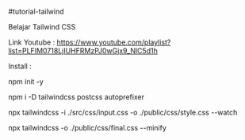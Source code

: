 #tutorial-tailwind

Belajar Tailwind CSS

Link Youtube : https://www.youtube.com/playlist?list=PLFIM0718LjIUHFRMzPJ0wGjx9_NlC5d1h

Install :

npm init -y

npm i -D tailwindcss postcss autoprefixer

npx tailwindcss -i ./src/css/input.css -o ./public/css/style.css --watch

npx tailwindcss -o ./public/css/final.css --minify